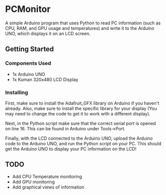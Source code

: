 # PCMonitor
A simple Arduino program that uses Python to read PC information (such as CPU, RAM, and GPU usage and temperatures) and write it to 
the Arduino UNO, which displays it on an LCD screen.

## Getting Started

### Components Used

- 1x Arduino UNO
- 1x Kuman 320x480 LCD Display

### Installing

First, make sure to install the Adafruit_GFX library on Arduino if you haven't already. Also, make sure to install the specific library for
your display (You may need to change the code to get it to work with a different display).

Next, in the Python script make sure that the correct serial port is opened on line 16. This can be found in Arduino under Tools->Port.

Finally, with the LCD connected to the Arduino UNO, upload the Arduino code to the Arduino UNO, and run the Python script on your PC. This
should get the Arduino UNO to display your PC information on the LCD!

## TODO

- Add CPU Temperature monitoring
- Add GPU monitoring
- Add graphical views of information
